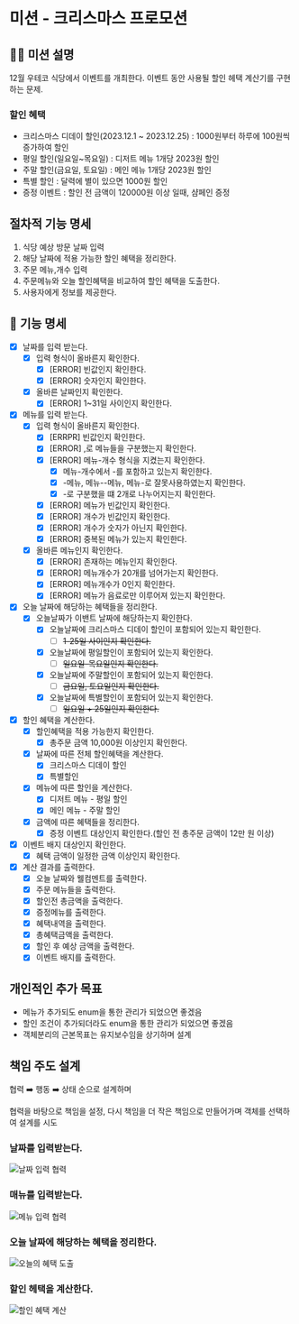# 미션 - 크리스마스 프로모션

## 🧑‍💻 미션 설명

12월 우테코 식당에서 이벤트를 개최한다.
이벤트 동안 사용될 할인 헤택 계산기를 구현하는 문제.

### 할인 혜택

- 크리스마스 디데이 할인(2023.12.1 ~ 2023.12.25) : 1000원부터 하루에 100원씩 증가하여 할인
- 평일 할인(일요일~목요일) : 디저트 메뉴 1개당 2023원 할인
- 주말 할인(금요일, 토요일) : 메인 메뉴 1개당 2023원 할인
- 특별 할인 : 달력에 별이 있으면 1000원 할인
- 증정 이벤트 : 할인 전 금액이 120000원 이상 일때, 샴페인 증정

## 절차적 기능 명세

1. 식당 예상 방문 날짜 입력
2. 해당 날짜에 적용 가능한 할인 혜택을 정리한다.
3. 주문 메뉴,개수 입력
4. 주문메뉴와 오늘 할인혜택을 비교하여 할인 혜택을 도출한다.
5. 사용자에게 정보를 제공한다.

## 📝 기능 명세

- [X] 날짜를 입력 받는다.
    - [X] 입력 형식이 올바른지 확인한다.
        - [X] [ERROR] 빈값인지 확인한다.
        - [X] [ERROR] 숫자인지 확인한다.
    - [X] 올바른 날짜인지 확인한다.
        - [x] [ERROR] 1~31일 사이인지 확인한다.
- [X] 메뉴를 입력 받는다.
    - [X] 입력 형식이 올바른지 확인한다.
        - [X] [ERRPR] 빈값인지 확인한다.
        - [X] [ERROR] ,로 메뉴들을 구분했는지 확인한다.
        - [X] [ERROR] 메뉴-개수 형식을 지켰는지 확인한다.
            - [X] 메뉴-개수에서 -를 포함하고 있는지 확인한다.
            - [X] -메뉴, 메뉴--메뉴, 메뉴-로 잘못사용하였는지 확인한다.
            - [X] -로 구분했을 떄 2개로 나누어지는지 확인한다.
        - [X] [ERROR] 메뉴가 빈값인지 확인한다.
        - [X] [ERROR] 개수가 빈값인지 확인한다.
        - [X] [ERROR] 개수가 숫자가 아닌지 확인한다.
        - [X] [ERROR] 중복된 메뉴가 있는지 확인한다.
    - [X] 올바른 메뉴인지 확인한다.
        - [X] [ERROR] 존재하는 메뉴인지 확인한다.
        - [X] [ERROR] 메뉴개수가 20개를 넘어가는지 확인한다.
        - [X] [ERROR] 메뉴개수가 0인지 확인한다.
        - [X] [ERROR] 메뉴가 음료로만 이루어져 있는지 확인한다.

- [X] 오늘 날짜에 해당하는 혜택들을 정리한다.
    - [X] 오늘날짜가 이밴트 날짜에 해당하는지 확인한다.
        - [X] 오늘날짜에 크리스마스 디데이 할인이 포함되어 있는지 확인한다.
            - [ ] ~~1-25일 사이인지 확인한다.~~
        - [X] 오늘날짜에 평일할인이 포함되어 있는지 확인한다.
            - [ ] ~~일요일-목요일인지 확인한다.~~
        - [X] 오늘날짜에 주말할인이 포함되어 있는지 확인한다.
            - [ ] ~~금요일, 토요일인지 확인한다.~~
        - [X] 오늘날짜에 특별할인이 포함되어 있는지 확인한다.
            - [ ] ~~일요일 + 25일인지 확인한다.~~

- [X] 할인 혜택을 계산한다.
    - [X] 할인혜택을 적용 가능한지 확인한다.
        - [X] 총주문 금액 10,000원 이상인지 확인한다.
    - [X] 날짜에 따른 전체 할인혜택을 계산한다.
        - [X] 크리스마스 디데이 할인
        - [X] 특별할인
    - [X] 메뉴에 따른 할인을 계산한다.
        - [X] 디저트 메뉴 - 평일 할인
        - [X] 메인 메뉴 - 주말 할인
    - [X] 금액에 따른 혜택들을 정리한다.
        - [X] 증정 이벤트 대상인지 확인한다.(할인 전 총주문 금액이 12만 원 이상)

- [x] 이벤트 배지 대상인지 확인한다.
    - [X] 혜택 금액이 일정한 금액 이상인지 확인한다.

- [X] 계산 결과를 출력한다.
    - [X] 오늘 날짜와 웰컴멘트를 출력한다.
    - [X] 주문 메뉴들을 출력한다.
    - [X] 할인전 총금액을 출력한다.
    - [X] 증정메뉴를 출력한다.
    - [X] 혜택내역을 출력한다.
    - [X] 총혜택금액을 출력한다.
    - [X] 할인 후 예상 금액을 출력한다.
    - [X] 이벤트 배지를 출력한다.

## 개인적인 추가 목표

- 메뉴가 추가되도 enum을 통한 관리가 되었으면 좋겠음
- 할인 조건이 추가되더라도 enum을 통한 관리가 되었으면 좋겠음
- 객체분리의 근본목표는 유지보수임을 상기하며 설계

## 책임 주도 설계

협력 ➡️ 행동 ➡️ 상태 순으로 설계하며

협력을 바탕으로 책임을 설정, 다시 책임을 더 작은 책임으로 만들어가며 객체를 선택하여 설계를 시도

### 날짜를 입력받는다.

![날짜 입력 협력](./dateInput.png)

### 매뉴를 입력받는다.

![메뉴 입력 협력](./menuInput.png)

### 오늘 날짜에 해당하는 혜택을 정리한다.

![오늘의 혜택 도출](./calculateTodayBenefit.png)

### 할인 헤택을 계산한다.

![할인 혜택 계산](./calculatePrice.png)